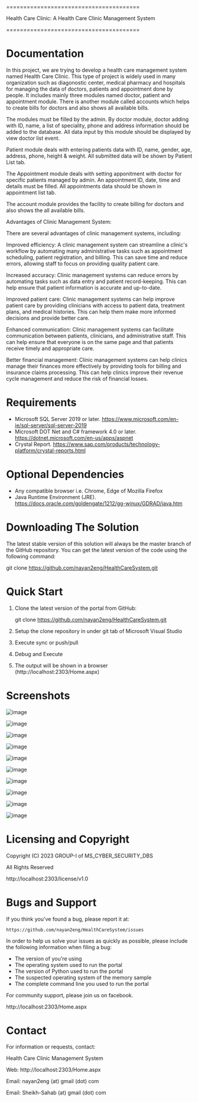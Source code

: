 =======================================

Health Care Clinic: A Health Care Clinic Management System

=======================================

Documentation
===========

In this project, we are trying to develop a health care management system 
named Health Care Clinic. This type of project is widely used in many 
organization such as diagonostic center, medical pharmacy and hospitals
for managing the data of doctors, patients and appointment done by 
people. It includes mainly three modules named doctor, patient and appointment 
module. There is another module called accounts which helps to create bills
for doctors and also shows all available bills.

The modules must be filled by the admin. By doctor module, doctor
adding with ID, name, a list of speciality, phone and address information
should be added to the database. All data input by this module should be
displayed by view doctor list event.

Patient module deals with entering patients data with ID, name, gender,
age, address, phone, height & weight. All submitted data will be shown 
by Patient List tab.

The Appointment module deals with setting apponitment with doctor for
specific patients managed by admin. An appointment ID, date, time and
details must be filled. All appointments data should be shown in 
appointment list tab.


The account module provides the facility to create billing for doctors
and also shows the all available bills.

Advantages of Clinic Management System:

There are several advantages of clinic management systems, including:

Improved efficiency: A clinic management system can streamline a clinic's workflow by automating many administrative tasks such as appointment scheduling, patient registration, and billing. This can save time and reduce errors, allowing staff to focus on providing quality patient care.

Increased accuracy: Clinic management systems can reduce errors by automating tasks such as data entry and patient record-keeping. This can help ensure that patient information is accurate and up-to-date.

Improved patient care: Clinic management systems can help improve patient care by providing clinicians with access to patient data, treatment plans, and medical histories. This can help them make more informed decisions and provide better care.

Enhanced communication: Clinic management systems can facilitate communication between patients, clinicians, and administrative staff. This can help ensure that everyone is on the same page and that patients receive timely and appropriate care.

Better financial management: Clinic management systems can help clinics manage their finances more effectively by providing tools for billing and insurance claims processing. This can help clinics improve their revenue cycle management and reduce the risk of financial losses.


Requirements
============

- Microsoft SQL Server 2019 or later. https://www.microsoft.com/en-ie/sql-server/sql-server-2019
- Microsoft DOT Net and C# framework 4.0 or later. https://dotnet.microsoft.com/en-us/apps/aspnet
- Crystal Report. https://www.sap.com/products/technology-platform/crystal-reports.html

Optional Dependencies
=====================

- Any compatible browser i.e. Chrome, Edge of Mozilla Firefox
- Java Runtime Environment (JRE). https://docs.oracle.com/goldengate/1212/gg-winux/GDRAD/java.htm

Downloading The Solution
======================

The latest stable version of this solution will always be the master
branch of the GitHub repository. You can get the latest version of
the code using the following command:

git clone https://github.com/nayan2eng/HealthCareSystem.git

Quick Start
===========

1. Clone the latest version of the portal from GitHub:

    git clone https://github.com/nayan2eng/HealthCareSystem.git

2. Setup the clone repository in under git tab of Microsoft Visual Studio

3. Execute sync or push/pull

4. Debug and Execute 

5. The output will be shown in a browser (http://localhost:2303/Home.aspx)

Screenshots
=============
![image](./Img/scr-admin-login.png)

![image](./Img/scr-home.png)

![image](./Img/scr-add-doc.png)

![image](./Img/scr-doc-list.png)

![image](./Img/scr-add-pat.png)

![image](./Img/scr-pat-list.png)

![image](./Img/scr-add-appoint.png)

![image](./Img/scr-list-appoint.png)

![image](./Img/scr-create-bill.png)

![image](./Img/scr-view-bill.png)

Licensing and Copyright
=======================

Copyright (C) 2023 GROUP-I of MS_CYBER_SECURITY_DBS

All Rights Reserved

http://localhost:2303/license/v1.0

Bugs and Support
================

If you think you've found a bug, please report it at:

    https://github.com/nayan2eng/HealthCareSystem/issues

In order to help us solve your issues as quickly as possible,
please include the following information when filing a bug:

* The version of  you're using
* The operating system used to run the portal
* The version of Python used to run the portal
* The suspected operating system of the memory sample
* The complete command line you used to run the portal

For community support, please join us on facebook.

http://localhost:2303/Home.aspx

Contact
=======

For information or requests, contact:

Health Care Clinic Management System

Web: http://localhost:2303/Home.aspx

Email: nayan2eng (at) gmail (dot) com

Email: Sheikh-Sahab (at) gmail (dot) com
